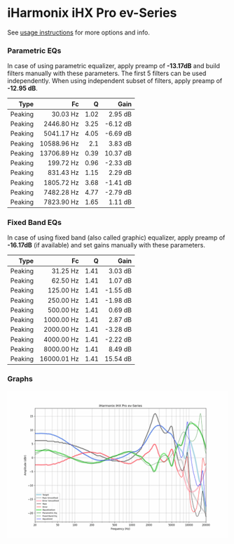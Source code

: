 # iHarmonix iHX Pro ev-Series
See [usage instructions](https://github.com/jaakkopasanen/AutoEq#usage) for more options and info.

### Parametric EQs
In case of using parametric equalizer, apply preamp of **-13.17dB** and build filters manually
with these parameters. The first 5 filters can be used independently.
When using independent subset of filters, apply preamp of **-12.95 dB**.

| Type    | Fc          |    Q | Gain     |
|--------:|------------:|-----:|---------:|
| Peaking | 30.03 Hz    | 1.02 | 2.95 dB  |
| Peaking | 2446.80 Hz  | 3.25 | -6.12 dB |
| Peaking | 5041.17 Hz  | 4.05 | -6.69 dB |
| Peaking | 10588.96 Hz | 2.1  | 3.83 dB  |
| Peaking | 13706.89 Hz | 0.39 | 10.37 dB |
| Peaking | 199.72 Hz   | 0.96 | -2.33 dB |
| Peaking | 831.43 Hz   | 1.15 | 2.29 dB  |
| Peaking | 1805.72 Hz  | 3.68 | -1.41 dB |
| Peaking | 7482.28 Hz  | 4.77 | -2.79 dB |
| Peaking | 7823.90 Hz  | 1.65 | 1.11 dB  |

### Fixed Band EQs
In case of using fixed band (also called graphic) equalizer, apply preamp of **-16.17dB**
(if available) and set gains manually with these parameters.

| Type    | Fc          |    Q | Gain     |
|--------:|------------:|-----:|---------:|
| Peaking | 31.25 Hz    | 1.41 | 3.03 dB  |
| Peaking | 62.50 Hz    | 1.41 | 1.07 dB  |
| Peaking | 125.00 Hz   | 1.41 | -1.55 dB |
| Peaking | 250.00 Hz   | 1.41 | -1.98 dB |
| Peaking | 500.00 Hz   | 1.41 | 0.69 dB  |
| Peaking | 1000.00 Hz  | 1.41 | 2.87 dB  |
| Peaking | 2000.00 Hz  | 1.41 | -3.28 dB |
| Peaking | 4000.00 Hz  | 1.41 | -2.22 dB |
| Peaking | 8000.00 Hz  | 1.41 | 8.49 dB  |
| Peaking | 16000.01 Hz | 1.41 | 15.54 dB |

### Graphs
![](./iHarmonix%20iHX%20Pro%20ev-Series.png)